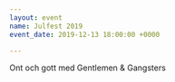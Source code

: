 ```yaml
---
layout: event
name: Julfest 2019
event_date: 2019-12-13 18:00:00 +0000

---
```

Ont och gott med Gentlemen & Gangsters